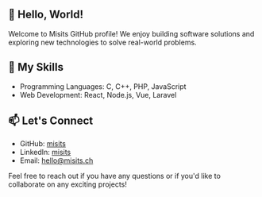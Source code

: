## 👋 Hello, World!

Welcome to Misits GitHub profile! We enjoy building software solutions and exploring new technologies to solve real-world problems. 

## 🚀 My Skills

- Programming Languages: C, C++, PHP, JavaScript
- Web Development: React, Node.js, Vue, Laravel

## 📫 Let's Connect

- GitHub: [misits](https://github.com/misits)
- LinkedIn: [misits](https://www.linkedin.com/company/misits)
- Email: [hello@misits.ch](hello@misits.ch)

Feel free to reach out if you have any questions or if you'd like to collaborate on any exciting projects!
